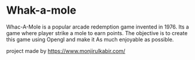 # Whak-a-mole
Whac-A-Mole is a popular arcade redemption game invented in 1976. Its a game where player strike a mole to earn points.  The objective is to create this game using Opengl and make it  As much enjoyable as possible.

project made by https://www.monjirulkabir.com/